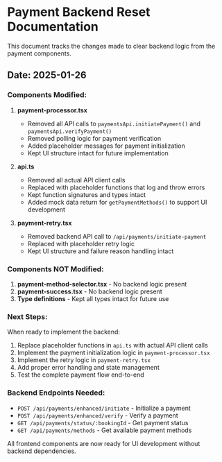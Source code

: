 # Payment Backend Reset Documentation

This document tracks the changes made to clear backend logic from the payment components.

## Date: 2025-01-26

### Components Modified:

1. **payment-processor.tsx**
   - Removed all API calls to `paymentsApi.initiatePayment()` and `paymentsApi.verifyPayment()`
   - Removed polling logic for payment verification
   - Added placeholder messages for payment initialization
   - Kept UI structure intact for future implementation

2. **api.ts**
   - Removed all actual API client calls
   - Replaced with placeholder functions that log and throw errors
   - Kept function signatures and types intact
   - Added mock data return for `getPaymentMethods()` to support UI development

3. **payment-retry.tsx**
   - Removed backend API call to `/api/payments/initiate-payment`
   - Replaced with placeholder retry logic
   - Kept UI structure and failure reason handling intact

### Components NOT Modified:

1. **payment-method-selector.tsx** - No backend logic present
2. **payment-success.tsx** - No backend logic present
3. **Type definitions** - Kept all types intact for future use

### Next Steps:

When ready to implement the backend:

1. Replace placeholder functions in `api.ts` with actual API client calls
2. Implement the payment initialization logic in `payment-processor.tsx`
3. Implement the retry logic in `payment-retry.tsx`
4. Add proper error handling and state management
5. Test the complete payment flow end-to-end

### Backend Endpoints Needed:

- `POST /api/payments/enhanced/initiate` - Initialize a payment
- `POST /api/payments/enhanced/verify` - Verify a payment
- `GET /api/payments/status/:bookingId` - Get payment status
- `GET /api/payments/methods` - Get available payment methods

All frontend components are now ready for UI development without backend dependencies.
